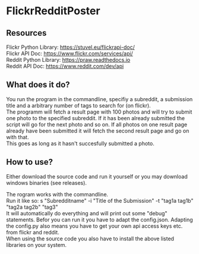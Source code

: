 # FlickrRedditPoster
## Resources

Flickr Python Library: https://stuvel.eu/flickrapi-doc/  
Flickr API Doc: https://www.flickr.com/services/api/  
Reddit Python Library: https://praw.readthedocs.io  
Reddit API Doc: https://www.reddit.com/dev/api  


## What does it do?

You run the program in the commandline, specifiy a subreddit, a submission title and a 
arbitrary number of tags to search for (on flickr).  
The programm will fetch a result page with 100 photos and will try to submit one photo to the specified subreddit.
If it has been already submitted the script will go for the next photo and so on. If all photos on one result page already have been submitted it will fetch the second result page and go on with that.  
This goes as long as it hasn't succesfully submitted a photo.


## How to use?

Either download the source code and run it yourself or you may download windows binaries (see releases).

The rogram works with the commandline.  
Run it like so: s "Subredditname" -i "Title of the Submission" -t "tag1a tag1b" "tag2a tag2b" "tag3"  
It will automatically do everything and will print out some "debug" statements.
Befor you can run it you have to adapt the config.json.
Adapting the config.py also means you have to get your own api access keys etc. from flickr and reddit.  
When using the source code you also have to install the above listed libraries on your system.
